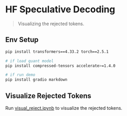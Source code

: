 # HF Speculative Decoding

> Visualizing the rejected tokens.

## Env Setup

```bash
pip install transformers==4.33.2 torch==2.5.1

# if load quant model
pip install compressed-tensors accelerate>=1.4.0

# if run demo
pip install gradio markdown
```

## Visualize Rejected Tokens

Run [visual_reject.ipynb](visual_reject.ipynb) to visualize the rejected tokens.
